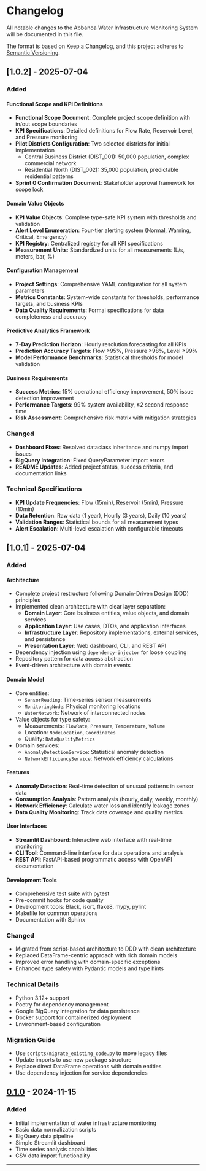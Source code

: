 # Changelog

All notable changes to the Abbanoa Water Infrastructure Monitoring System will be documented in this file.

The format is based on [Keep a Changelog](https://keepachangelog.com/en/1.0.0/),
and this project adheres to [Semantic Versioning](https://semver.org/spec/v2.0.0.html).

## [1.0.2] - 2025-07-04

### Added

#### Functional Scope and KPI Definitions
- **Functional Scope Document**: Complete project scope definition with in/out scope boundaries
- **KPI Specifications**: Detailed definitions for Flow Rate, Reservoir Level, and Pressure monitoring
- **Pilot Districts Configuration**: Two selected districts for initial implementation
  - Central Business District (DIST_001): 50,000 population, complex commercial network
  - Residential North (DIST_002): 35,000 population, predictable residential patterns
- **Sprint 0 Confirmation Document**: Stakeholder approval framework for scope lock

#### Domain Value Objects
- **KPI Value Objects**: Complete type-safe KPI system with thresholds and validation
- **Alert Level Enumeration**: Four-tier alerting system (Normal, Warning, Critical, Emergency)
- **KPI Registry**: Centralized registry for all KPI specifications
- **Measurement Units**: Standardized units for all measurements (L/s, meters, bar, %)

#### Configuration Management
- **Project Settings**: Comprehensive YAML configuration for all system parameters
- **Metrics Constants**: System-wide constants for thresholds, performance targets, and business KPIs
- **Data Quality Requirements**: Formal specifications for data completeness and accuracy

#### Predictive Analytics Framework
- **7-Day Prediction Horizon**: Hourly resolution forecasting for all KPIs
- **Prediction Accuracy Targets**: Flow ≥95%, Pressure ≥98%, Level ≥99%
- **Model Performance Benchmarks**: Statistical thresholds for model validation

#### Business Requirements
- **Success Metrics**: 15% operational efficiency improvement, 50% issue detection improvement
- **Performance Targets**: 99% system availability, ≤2 second response time
- **Risk Assessment**: Comprehensive risk matrix with mitigation strategies

### Changed
- **Dashboard Fixes**: Resolved dataclass inheritance and numpy import issues
- **BigQuery Integration**: Fixed QueryParameter import errors
- **README Updates**: Added project status, success criteria, and documentation links

### Technical Specifications
- **KPI Update Frequencies**: Flow (15min), Reservoir (5min), Pressure (10min)
- **Data Retention**: Raw data (1 year), Hourly (3 years), Daily (10 years)
- **Validation Ranges**: Statistical bounds for all measurement types
- **Alert Escalation**: Multi-level escalation with configurable timeouts

## [1.0.1] - 2025-07-04

### Added

#### Architecture
- Complete project restructure following Domain-Driven Design (DDD) principles
- Implemented clean architecture with clear layer separation:
  - **Domain Layer**: Core business entities, value objects, and domain services
  - **Application Layer**: Use cases, DTOs, and application interfaces
  - **Infrastructure Layer**: Repository implementations, external services, and persistence
  - **Presentation Layer**: Web dashboard, CLI, and REST API
- Dependency injection using `dependency-injector` for loose coupling
- Repository pattern for data access abstraction
- Event-driven architecture with domain events

#### Domain Model
- Core entities:
  - `SensorReading`: Time-series sensor measurements
  - `MonitoringNode`: Physical monitoring locations
  - `WaterNetwork`: Network of interconnected nodes
- Value objects for type safety:
  - Measurements: `FlowRate`, `Pressure`, `Temperature`, `Volume`
  - Location: `NodeLocation`, `Coordinates`
  - Quality: `DataQualityMetrics`
- Domain services:
  - `AnomalyDetectionService`: Statistical anomaly detection
  - `NetworkEfficiencyService`: Network efficiency calculations

#### Features
- **Anomaly Detection**: Real-time detection of unusual patterns in sensor data
- **Consumption Analysis**: Pattern analysis (hourly, daily, weekly, monthly)
- **Network Efficiency**: Calculate water loss and identify leakage zones
- **Data Quality Monitoring**: Track data coverage and quality metrics

#### User Interfaces
- **Streamlit Dashboard**: Interactive web interface with real-time monitoring
- **CLI Tool**: Command-line interface for data operations and analysis
- **REST API**: FastAPI-based programmatic access with OpenAPI documentation

#### Development Tools
- Comprehensive test suite with pytest
- Pre-commit hooks for code quality
- Development tools: Black, isort, flake8, mypy, pylint
- Makefile for common operations
- Documentation with Sphinx

### Changed
- Migrated from script-based architecture to DDD with clean architecture
- Replaced DataFrame-centric approach with rich domain models
- Improved error handling with domain-specific exceptions
- Enhanced type safety with Pydantic models and type hints

### Technical Details
- Python 3.12+ support
- Poetry for dependency management
- Google BigQuery integration for data persistence
- Docker support for containerized deployment
- Environment-based configuration

### Migration Guide
- Use `scripts/migrate_existing_code.py` to move legacy files
- Update imports to use new package structure
- Replace direct DataFrame operations with domain entities
- Use dependency injection for service dependencies

## [0.1.0] - 2024-11-15

### Added
- Initial implementation of water infrastructure monitoring
- Basic data normalization scripts
- BigQuery data pipeline
- Simple Streamlit dashboard
- Time series analysis capabilities
- CSV data import functionality

---

[1.0.0]: https://github.com/AIgen-Solutions-s-r-l/abbanoa-water-analysis/releases/tag/v1.0.0
[0.1.0]: https://github.com/AIgen-Solutions-s-r-l/abbanoa-water-analysis/releases/tag/v0.1.0